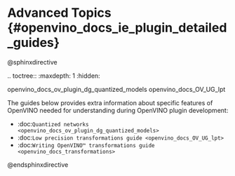 # Advanced Topics {#openvino_docs_ie_plugin_detailed_guides}

@sphinxdirective

.. toctree::
   :maxdepth: 1
   :hidden:

   openvino_docs_ov_plugin_dg_quantized_models
   openvino_docs_OV_UG_lpt

The guides below provides extra information about specific features of OpenVINO needed for understanding during OpenVINO plugin development:

* :doc:`Quantized networks <openvino_docs_ov_plugin_dg_quantized_models>`
* :doc:`Low precision transformations guide <openvino_docs_OV_UG_lpt>` 
* :doc:`Writing OpenVINO™ transformations guide <openvino_docs_transformations>`

@endsphinxdirective

